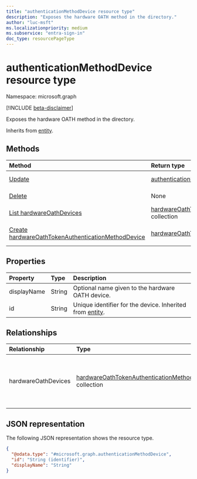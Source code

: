 ```yaml
---
title: "authenticationMethodDevice resource type"
description: "Exposes the hardware OATH method in the directory."
author: "luc-msft"
ms.localizationpriority: medium
ms.subservice: "entra-sign-in"
doc_type: resourcePageType
---
```


# authenticationMethodDevice resource type

Namespace: microsoft.graph

[!INCLUDE [beta-disclaimer](../../includes/beta-disclaimer.md)]

Exposes the hardware OATH method in the directory.

Inherits from [entity](../resources/entity.md).


## Methods
|Method|Return type|Description|
|:---|:---|:---|
|[Update](../api/authenticationmethoddevice-update.md)|[authenticationMethodDevice](../resources/authenticationmethoddevice.md)|Update the properties of an [authenticationMethodDevice](../resources/authenticationmethoddevice.md) object.|
|[Delete](../api/directory-delete-authenticationmethoddevices.md)|None|Delete an [authenticationMethodDevice](../resources/authenticationmethoddevice.md) object. Token needs to be unassigned first.|
|[List hardwareOathDevices](../api/authenticationmethoddevice-list-hardwareoathdevices.md)|[hardwareOathTokenAuthenticationMethodDevice](../resources/hardwareoathtokenauthenticationmethoddevice.md) collection|List all hardware OATH tokens in the inventory.|
|[Create hardwareOathTokenAuthenticationMethodDevice](../api/authenticationmethoddevice-post-hardwareoathdevices.md)|[hardwareOathTokenAuthenticationMethodDevice](../resources/hardwareoathtokenauthenticationmethoddevice.md)|Create a new hardwareOathTokenAuthenticationMethodDevice object.|

## Properties
|Property|Type|Description|
|:---|:---|:---|
|displayName|String|Optional name given to the hardware OATH device.|
|id|String|Unique identifier for the device. Inherited from [entity](../resources/entity.md).|

## Relationships
|Relationship|Type|Description|
|:---|:---|:---|
|hardwareOathDevices|[hardwareOathTokenAuthenticationMethodDevice](../resources/hardwareoathtokenauthenticationmethoddevice.md) collection|Exposes the hardware OATH method in the directory.|

## JSON representation
The following JSON representation shows the resource type.
<!-- {
  "blockType": "resource",
  "keyProperty": "id",
  "@odata.type": "microsoft.graph.authenticationMethodDevice",
  "baseType": "microsoft.graph.entity",
  "openType": false
}
-->
``` json
{
  "@odata.type": "#microsoft.graph.authenticationMethodDevice",
  "id": "String (identifier)",
  "displayName": "String"
}
```

